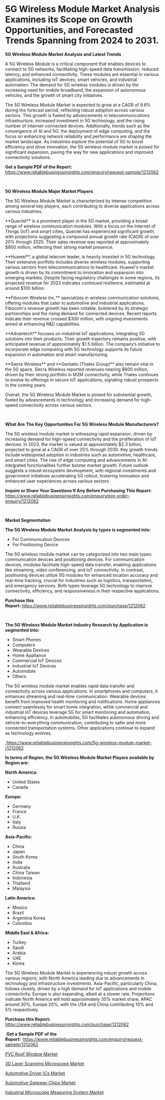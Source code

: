 <p><h1>5G Wireless Module Market Analysis Examines its Scope on Growth Opportunities, and Forecasted Trends Spanning from 2024 to 2031.</h1></p><p><strong>5G Wireless Module Market Analysis and Latest Trends</strong></p>
<p><p>A 5G Wireless Module is a critical component that enables devices to connect to 5G networks, facilitating high-speed data transmission, reduced latency, and enhanced connectivity. These modules are essential in various applications, including IoT devices, smart vehicles, and industrial automation. The demand for 5G wireless modules is driven by the increasing need for mobile broadband, the expansion of autonomous vehicles, and the growth of smart city initiatives.</p><p>The 5G Wireless Module Market is expected to grow at a CAGR of 9.8% during the forecast period, reflecting robust adoption across various sectors. This growth is fueled by advancements in telecommunications infrastructure, increased investment in 5G technology, and the rising number of internet-connected devices. Additionally, trends such as the convergence of AI and 5G, the deployment of edge computing, and the focus on enhancing network reliability and performance are shaping the market landscape. As industries explore the potential of 5G to boost efficiency and drive innovation, the 5G wireless module market is poised for significant expansion, paving the way for new applications and improved connectivity solutions.</p></p>
<p><strong>Get a Sample PDF of the Report:&nbsp;</strong> <a href="https://www.reliablebusinessinsights.com/enquiry/request-sample/1212062?utm_campaign=41&utm_medium=2&utm_source=Github&utm_content=ia&utm_term=06102024&utm_id=5g-wireless-module">https://www.reliablebusinessinsights.com/enquiry/request-sample/1212062</a></p>
<p>&nbsp;</p>
<p><strong>5G Wireless Module Major Market Players</strong></p>
<p><p>The 5G Wireless Module Market is characterized by intense competition among several key players, each contributing to diverse applications across various industries. </p><p>**Quectel** is a prominent player in the 5G market, providing a broad range of wireless communication modules. With a focus on the Internet of Things (IoT) and smart cities, Quectel has experienced significant growth, with projections suggesting a compound annual growth rate (CAGR) of over 20% through 2025. Their sales revenue was reported at approximately $800 million, reflecting their strong market presence.</p><p>**Huawei**, a global telecom leader, is heavily invested in 5G technology. Their extensive portfolio includes diverse wireless modules, supporting various sectors from telecommunications to healthcare. Huawei's market growth is driven by its commitment to innovation and expansion into emerging markets. Despite facing regulatory challenges in some regions, its projected revenue for 2023 indicates continued resilience, estimated at around $100 billion.</p><p>**Fibocom Wireless Inc.** specializes in wireless communication solutions, offering modules that cater to automotive and industrial applications. Fibocom's revenue growth has been notable, bolstered by its strategic partnerships and the rising demand for connected devices. Recent reports indicate their revenue crossed $300 million, with ongoing investments aimed at enhancing R&D capabilities.</p><p>**Advantech** focuses on industrial IoT applications, integrating 5G solutions into their products. Their growth trajectory remains positive, with anticipated revenue of approximately $1.5 billion. The company’s initiative to incorporate edge computing with 5G technology supports its future expansion in automation and smart manufacturing.</p><p>**Sierra Wireless** and **Gemalto (Thales Group)** also remain vital in the 5G space. Sierra Wireless reported revenues nearing $600 million, driven by their strong portfolio in M2M connectivity, while Thales continues to evolve its offerings in secure IoT applications, signaling robust prospects in the coming years.</p><p>Overall, the 5G Wireless Module Market is poised for substantial growth, fueled by advancements in technology and increasing demand for high-speed connectivity across various sectors.</p></p>
<p>&nbsp;</p>
<p><strong>What Are The Key Opportunities For 5G Wireless Module Manufacturers?</strong></p>
<p><p>The 5G wireless module market is witnessing rapid expansion, driven by increasing demand for high-speed connectivity and the proliferation of IoT devices. In 2023, the market is valued at approximately $2.3 billion, projected to grow at a CAGR of over 25% through 2030. Key growth trends include widespread adoption in industries such as automotive, healthcare, and smart cities. The rise of edge computing and advancements in AI-integrated functionalities further bolster market growth. Future outlook suggests a robust ecosystem development, with regional investments and government initiatives accelerating 5G rollout, fostering innovation and enhanced user experiences across various sectors.</p></p>
<p><strong>Inquire or Share Your Questions If Any Before Purchasing This Report:</strong> <a href="https://www.reliablebusinessinsights.com/enquiry/pre-order-enquiry/1212062?utm_campaign=41&utm_medium=2&utm_source=Github&utm_content=ia&utm_term=06102024&utm_id=5g-wireless-module">https://www.reliablebusinessinsights.com/enquiry/pre-order-enquiry/1212062</a></p>
<p>&nbsp;</p>
<p><strong>Market Segmentation</strong></p>
<p><strong>The 5G Wireless Module Market Analysis by types is segmented into:</strong></p>
<p><ul><li>For Communication Devices</li><li>For Positioning Device</li></ul></p>
<p><p>The 5G wireless module market can be categorized into two main types: communication devices and positioning devices. For communication devices, modules facilitate high-speed data transfer, enabling applications like streaming, video conferencing, and IoT connectivity. In contrast, positioning devices utilize 5G modules for enhanced location accuracy and real-time tracking, crucial for industries such as logistics, transportation, and emergency services. Both types leverage 5G technology to improve connectivity, efficiency, and responsiveness in their respective applications.</p></p>
<p><strong>Purchase this Report:&nbsp;</strong><a href="https://www.reliablebusinessinsights.com/purchase/1212062?utm_campaign=41&utm_medium=2&utm_source=Github&utm_content=ia&utm_term=06102024&utm_id=5g-wireless-module">https://www.reliablebusinessinsights.com/purchase/1212062</a></p>
<p>&nbsp;</p>
<p><strong>The 5G Wireless Module Market Industry Research by Application is segmented into:</strong></p>
<p><ul><li>Smart Phones</li><li>Computers</li><li>Wearable Devices</li><li>Home Appliance</li><li>Commercial IoT Devices</li><li>Industrial IoT Devices</li><li>Automobile</li><li>Others</li></ul></p>
<p><p>The 5G wireless module market enables rapid data transfer and connectivity across various applications. In smartphones and computers, it enhances streaming and real-time communication. Wearable devices benefit from improved health monitoring and notifications. Home appliances connect seamlessly for smart home integration, while commercial and industrial IoT devices leverage 5G for smart monitoring and automation, enhancing efficiency. In automobiles, 5G facilitates autonomous driving and vehicle-to-everything communication, contributing to safer and more connected transportation systems. Other applications continue to expand as technology evolves.</p></p>
<p><a href="https://www.reliablebusinessinsights.com/5g-wireless-module-market-r1212062?utm_campaign=41&utm_medium=2&utm_source=Github&utm_content=ia&utm_term=06102024&utm_id=5g-wireless-module">&nbsp;https://www.reliablebusinessinsights.com/5g-wireless-module-market-r1212062</a></p>
<p><strong>In terms of Region, the 5G Wireless Module Market Players available by Region are:</strong></p>
<p>
    <p> <strong> North America: </strong>
        <ul>
            <li>United States</li>
            <li>Canada</li>
        </ul>
        </p> 
    <p> <strong> Europe: </strong>
        <ul>
            <li>Germany</li>
            <li>France</li>
            <li>U.K.</li>
            <li>Italy</li>
            <li>Russia</li>
        </ul>
        </p> 
    <p> <strong> Asia-Pacific: </strong>
        <ul>
            <li>China</li>
            <li>Japan</li>
            <li>South Korea</li>
            <li>India</li>
            <li>Australia</li>
            <li>China Taiwan</li>
            <li>Indonesia</li>
            <li>Thailand</li>
            <li>Malaysia</li>
        </ul>
        </p> 
    <p> <strong> Latin America: </strong>
        <ul>
            <li>Mexico</li>
            <li>Brazil</li>
            <li>Argentina Korea</li>
            <li>Colombia</li>
        </ul>
        </p> 
    <p> <strong> Middle East & Africa: </strong>
        <ul>
            <li>Turkey</li>
            <li>Saudi</li>
            <li>Arabia</li>
            <li>UAE</li>
            <li>Korea</li>
        </ul>
    </p>
    </p>
<p><p>The 5G Wireless Module Market is experiencing robust growth across various regions, with North America leading due to advancements in technology and infrastructure investments. Asia-Pacific, particularly China, follows closely, driven by a high demand for IoT applications and mobile connectivity. Europe is also expanding, albeit at a slower rate. Projections indicate North America will hold approximately 35% market share, APAC around 30%, Europe 20%, with the USA and China contributing 10% and 5% respectively.</p></p>
<p><strong>Purchase this Report: </strong><a href="https://www.reliablebusinessinsights.com/purchase/1212062?utm_campaign=41&utm_medium=2&utm_source=Github&utm_content=ia&utm_term=06102024&utm_id=5g-wireless-module">https://www.reliablebusinessinsights.com/purchase/1212062</a></p>
<p>&nbsp;<strong>Get a Sample PDF of the Report:&nbsp;&nbsp;</strong><a href="https://www.reliablebusinessinsights.com/enquiry/request-sample/1212062?utm_campaign=41&utm_medium=2&utm_source=Github&utm_content=ia&utm_term=06102024&utm_id=5g-wireless-module">https://www.reliablebusinessinsights.com/enquiry/request-sample/1212062</a></p>
<p><strong></strong></p>
<p><p><a href="https://www.linkedin.com/pulse/pvc-roof-window-market-pulse-72-expansion-blueprint-2024-2031-rwyxf?utm_campaign=41&utm_medium=2&utm_source=Github&utm_content=ia&utm_term=06102024&utm_id=5g-wireless-module">PVC Roof Window Market</a></p><p><a href="https://github.com/GraceTurner587/Market-Research-Report-List-1/blob/main/3d-laser-scanning-microscope-market.md?utm_campaign=41&utm_medium=2&utm_source=Github&utm_content=ia&utm_term=06102024&utm_id=5g-wireless-module">3D Laser Scanning Microscope Market</a></p><p><a href="https://issuu.com/reportprime-2/docs/automotive-driver-ics-market-size-2_e6c66a2c45de6d?utm_campaign=41&utm_medium=2&utm_source=Github&utm_content=ia&utm_term=06102024&utm_id=5g-wireless-module">Automotive Driver ICs Market</a></p><p><a href="https://issuu.com/reportprime-2/docs/automotive-gateway-chips-market-siz_27eed859e8df37?utm_campaign=41&utm_medium=2&utm_source=Github&utm_content=ia&utm_term=06102024&utm_id=5g-wireless-module">Automotive Gateway Chips Market</a></p><p><a href="https://github.com/aiko92han/Market-Research-Report-List-1/blob/main/industrial-microscope-measuring-system-market.md?utm_campaign=41&utm_medium=2&utm_source=Github&utm_content=ia&utm_term=06102024&utm_id=5g-wireless-module">Industrial Microscope Measuring System Market</a></p></p>